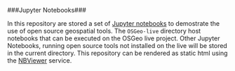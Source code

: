 ###Jupyter Notebooks###

In this repository are stored a set of [Jupyter notebooks](http://jupyter.org/) to demostrate the use of open source geospatial tools.
The ```OSGeo-live``` directory host notebooks that can be executed on the OSGeo live project. 
Other Jupyter Notebooks, running open source tools not installed on the live will be stored in the current directory.
This repository can be rendered as static html using the  [NBViewer](http://nbviewer.jupyter.org/github/OSGeo/OSGeoLive-Notebooks/tree/master/) service.

